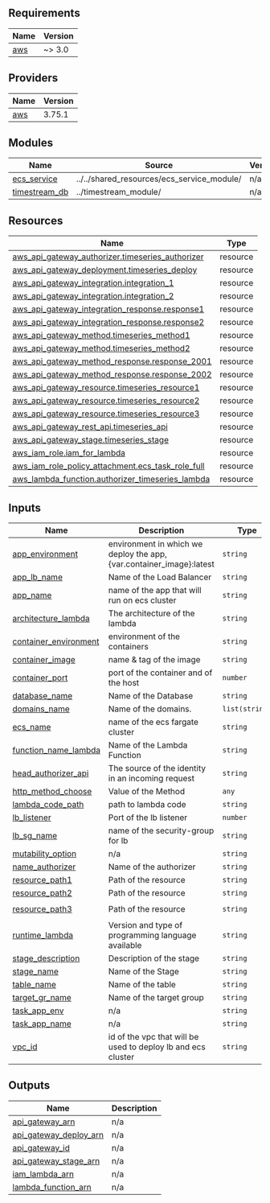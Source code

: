 <!-- BEGIN_TF_DOCS -->
## Requirements

| Name | Version |
|------|---------|
| <a name="requirement_aws"></a> [aws](#requirement\_aws) | ~> 3.0 |

## Providers

| Name | Version |
|------|---------|
| <a name="provider_aws"></a> [aws](#provider\_aws) | 3.75.1 |

## Modules

| Name | Source | Version |
|------|--------|---------|
| <a name="module_ecs_service"></a> [ecs\_service](#module\_ecs\_service) | ../../shared_resources/ecs_service_module/ | n/a |
| <a name="module_timestream_db"></a> [timestream\_db](#module\_timestream\_db) | ../timestream_module/ | n/a |

## Resources

| Name | Type |
|------|------|
| [aws_api_gateway_authorizer.timeseries_authorizer](https://registry.terraform.io/providers/hashicorp/aws/latest/docs/resources/api_gateway_authorizer) | resource |
| [aws_api_gateway_deployment.timeseries_deploy](https://registry.terraform.io/providers/hashicorp/aws/latest/docs/resources/api_gateway_deployment) | resource |
| [aws_api_gateway_integration.integration_1](https://registry.terraform.io/providers/hashicorp/aws/latest/docs/resources/api_gateway_integration) | resource |
| [aws_api_gateway_integration.integration_2](https://registry.terraform.io/providers/hashicorp/aws/latest/docs/resources/api_gateway_integration) | resource |
| [aws_api_gateway_integration_response.response1](https://registry.terraform.io/providers/hashicorp/aws/latest/docs/resources/api_gateway_integration_response) | resource |
| [aws_api_gateway_integration_response.response2](https://registry.terraform.io/providers/hashicorp/aws/latest/docs/resources/api_gateway_integration_response) | resource |
| [aws_api_gateway_method.timeseries_method1](https://registry.terraform.io/providers/hashicorp/aws/latest/docs/resources/api_gateway_method) | resource |
| [aws_api_gateway_method.timeseries_method2](https://registry.terraform.io/providers/hashicorp/aws/latest/docs/resources/api_gateway_method) | resource |
| [aws_api_gateway_method_response.response_2001](https://registry.terraform.io/providers/hashicorp/aws/latest/docs/resources/api_gateway_method_response) | resource |
| [aws_api_gateway_method_response.response_2002](https://registry.terraform.io/providers/hashicorp/aws/latest/docs/resources/api_gateway_method_response) | resource |
| [aws_api_gateway_resource.timeseries_resource1](https://registry.terraform.io/providers/hashicorp/aws/latest/docs/resources/api_gateway_resource) | resource |
| [aws_api_gateway_resource.timeseries_resource2](https://registry.terraform.io/providers/hashicorp/aws/latest/docs/resources/api_gateway_resource) | resource |
| [aws_api_gateway_resource.timeseries_resource3](https://registry.terraform.io/providers/hashicorp/aws/latest/docs/resources/api_gateway_resource) | resource |
| [aws_api_gateway_rest_api.timeseries_api](https://registry.terraform.io/providers/hashicorp/aws/latest/docs/resources/api_gateway_rest_api) | resource |
| [aws_api_gateway_stage.timeseries_stage](https://registry.terraform.io/providers/hashicorp/aws/latest/docs/resources/api_gateway_stage) | resource |
| [aws_iam_role.iam_for_lambda](https://registry.terraform.io/providers/hashicorp/aws/latest/docs/resources/iam_role) | resource |
| [aws_iam_role_policy_attachment.ecs_task_role_full](https://registry.terraform.io/providers/hashicorp/aws/latest/docs/resources/iam_role_policy_attachment) | resource |
| [aws_lambda_function.authorizer_timeseries_lambda](https://registry.terraform.io/providers/hashicorp/aws/latest/docs/resources/lambda_function) | resource |

## Inputs

| Name | Description | Type | Default | Required |
|------|-------------|------|---------|:--------:|
| <a name="input_app_environment"></a> [app\_environment](#input\_app\_environment) | environment in which we deploy the app, {var.container\_image}:latest | `string` | n/a | yes |
| <a name="input_app_lb_name"></a> [app\_lb\_name](#input\_app\_lb\_name) | Name of the Load Balancer | `string` | n/a | yes |
| <a name="input_app_name"></a> [app\_name](#input\_app\_name) | name of the app that will run on ecs cluster | `string` | n/a | yes |
| <a name="input_architecture_lambda"></a> [architecture\_lambda](#input\_architecture\_lambda) | The architecture of the lambda | `string` | `"x86_64"` | no |
| <a name="input_container_environment"></a> [container\_environment](#input\_container\_environment) | environment of the containers | `string` | n/a | yes |
| <a name="input_container_image"></a> [container\_image](#input\_container\_image) | name & tag of the image | `string` | n/a | yes |
| <a name="input_container_port"></a> [container\_port](#input\_container\_port) | port of the container and of the host | `number` | n/a | yes |
| <a name="input_database_name"></a> [database\_name](#input\_database\_name) | Name of the Database | `string` | n/a | yes |
| <a name="input_domains_name"></a> [domains\_name](#input\_domains\_name) | Name of the domains. | `list(string)` | n/a | yes |
| <a name="input_ecs_name"></a> [ecs\_name](#input\_ecs\_name) | name of the ecs fargate cluster | `string` | n/a | yes |
| <a name="input_function_name_lambda"></a> [function\_name\_lambda](#input\_function\_name\_lambda) | Name of the Lambda Function | `string` | n/a | yes |
| <a name="input_head_authorizer_api"></a> [head\_authorizer\_api](#input\_head\_authorizer\_api) | The source of the identity in an incoming request | `string` | n/a | yes |
| <a name="input_http_method_choose"></a> [http\_method\_choose](#input\_http\_method\_choose) | Value of the Method | `any` | n/a | yes |
| <a name="input_lambda_code_path"></a> [lambda\_code\_path](#input\_lambda\_code\_path) | path to lambda code | `string` | n/a | yes |
| <a name="input_lb_listener"></a> [lb\_listener](#input\_lb\_listener) | Port of the lb listener | `number` | n/a | yes |
| <a name="input_lb_sg_name"></a> [lb\_sg\_name](#input\_lb\_sg\_name) | name of the security-group for lb | `string` | n/a | yes |
| <a name="input_mutability_option"></a> [mutability\_option](#input\_mutability\_option) | n/a | `string` | `"MUTABLE"` | no |
| <a name="input_name_authorizer"></a> [name\_authorizer](#input\_name\_authorizer) | Name of the authorizer | `string` | n/a | yes |
| <a name="input_resource_path1"></a> [resource\_path1](#input\_resource\_path1) | Path of the resource | `string` | `"populate"` | no |
| <a name="input_resource_path2"></a> [resource\_path2](#input\_resource\_path2) | Path of the resource | `string` | `"query"` | no |
| <a name="input_resource_path3"></a> [resource\_path3](#input\_resource\_path3) | Path of the resource | `string` | `"{hostname}"` | no |
| <a name="input_runtime_lambda"></a> [runtime\_lambda](#input\_runtime\_lambda) | Version and type of programming language available | `string` | `"python3.8"` | no |
| <a name="input_stage_description"></a> [stage\_description](#input\_stage\_description) | Description of the stage | `string` | n/a | yes |
| <a name="input_stage_name"></a> [stage\_name](#input\_stage\_name) | Name of the Stage | `string` | n/a | yes |
| <a name="input_table_name"></a> [table\_name](#input\_table\_name) | Name of the table | `string` | n/a | yes |
| <a name="input_target_gr_name"></a> [target\_gr\_name](#input\_target\_gr\_name) | Name of the target group | `string` | n/a | yes |
| <a name="input_task_app_env"></a> [task\_app\_env](#input\_task\_app\_env) | n/a | `string` | n/a | yes |
| <a name="input_task_app_name"></a> [task\_app\_name](#input\_task\_app\_name) | n/a | `string` | n/a | yes |
| <a name="input_vpc_id"></a> [vpc\_id](#input\_vpc\_id) | id of the vpc that will be used to deploy lb and ecs cluster | `string` | n/a | yes |

## Outputs

| Name | Description |
|------|-------------|
| <a name="output_api_gateway_arn"></a> [api\_gateway\_arn](#output\_api\_gateway\_arn) | n/a |
| <a name="output_api_gateway_deploy_arn"></a> [api\_gateway\_deploy\_arn](#output\_api\_gateway\_deploy\_arn) | n/a |
| <a name="output_api_gateway_id"></a> [api\_gateway\_id](#output\_api\_gateway\_id) | n/a |
| <a name="output_api_gateway_stage_arn"></a> [api\_gateway\_stage\_arn](#output\_api\_gateway\_stage\_arn) | n/a |
| <a name="output_iam_lambda_arn"></a> [iam\_lambda\_arn](#output\_iam\_lambda\_arn) | n/a |
| <a name="output_lambda_function_arn"></a> [lambda\_function\_arn](#output\_lambda\_function\_arn) | n/a |
<!-- END_TF_DOCS -->